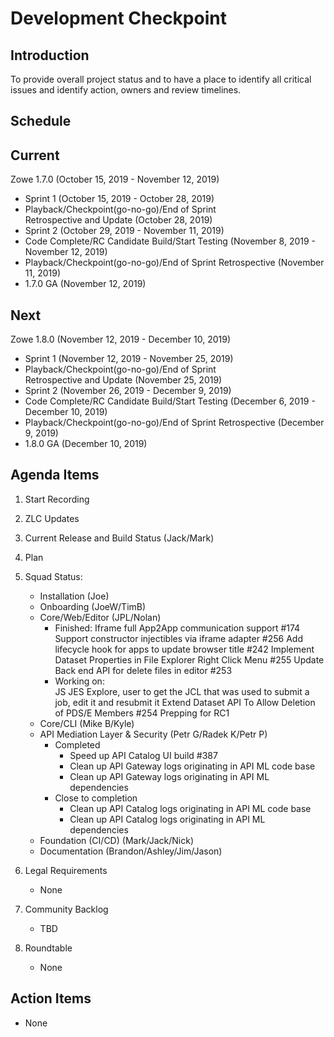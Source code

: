 # Development Checkpoint

Introduction
------------
To provide overall project status and to have a place to identify all critical issues and identify action, owners and review timelines.

Schedule
--------

Current
-------
Zowe 1.7.0 (October 15, 2019 - November 12, 2019)
- Sprint 1 (October 15, 2019 - October 28, 2019)
- Playback/Checkpoint(go-no-go)/End of Sprint Retrospective and Update (October 28, 2019)
- Sprint 2 (October 29, 2019 - November 11, 2019)
- Code Complete/RC Candidate Build/Start Testing (November 8, 2019 - November 12, 2019)
- Playback/Checkpoint(go-no-go)/End of Sprint Retrospective (November 11, 2019)
- 1.7.0 GA (November 12, 2019)

Next
----
Zowe 1.8.0 (November 12, 2019 - December 10, 2019)
- Sprint 1 (November 12, 2019 - November 25, 2019)
- Playback/Checkpoint(go-no-go)/End of Sprint Retrospective and Update (November 25, 2019)
- Sprint 2 (November 26, 2019 - December 9, 2019)
- Code Complete/RC Candidate Build/Start Testing (December 6, 2019 - December 10, 2019)
- Playback/Checkpoint(go-no-go)/End of Sprint Retrospective (December 9, 2019)
- 1.8.0 GA (December 10, 2019)

Agenda Items
------------
1. Start Recording
2. ZLC Updates
3. Current Release and Build Status (Jack/Mark)
4. Plan
5. Squad Status:
    - Installation (Joe)
    - Onboarding (JoeW/TimB)
    - Core/Web/Editor (JPL/Nolan)
        - Finished:
            Iframe full App2App communication support #174
            Support constructor injectibles via iframe adapter #256
            Add lifecycle hook for apps to update browser title #242
            Implement Dataset Properties in File Explorer Right Click Menu #255 
            Update Back end API for delete files in editor #253
      - Working on:      
            JS JES Explore, user to get the JCL that was used to submit a job, edit it and resubmit it
            Extend Dataset API To Allow Deletion of PDS/E Members #254
            Prepping for RC1 
    - Core/CLI (Mike B/Kyle)
    - API Mediation Layer & Security (Petr G/Radek K/Petr P)
      - Completed
        - Speed up API Catalog UI build #387
        - Clean up API Gateway logs originating in API ML code base
        - Clean up API Gateway logs originating in API ML dependencies       
      - Close to completion
        - Clean up API Catalog logs originating in API ML code base
        - Clean up API Catalog logs originating in API ML dependencies                    
    - Foundation (CI/CD) (Mark/Jack/Nick)
    - Documentation (Brandon/Ashley/Jim/Jason)

6. Legal Requirements
    - None

7. Community Backlog
    - TBD
8. Roundtable
    - None

Action Items
------------
- None
